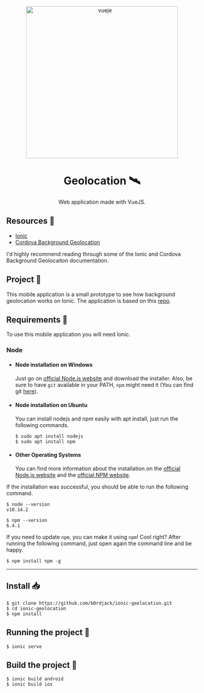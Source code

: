 <div align="center">
  <img alt="vueje" src="https://upload.wikimedia.org/wikipedia/commons/thumb/d/d1/Ionic_Logo.svg/1280px-Ionic_Logo.svg.png" width="400">
  <h1>Geolocation 🛰️</h1>

  <p>Web application made with VueJS.</p>
</div>

## Resources 📝

* [Ionic](https://ionicframework.com/)
* [Cordova Background Geolocation](https://github.com/transistorsoft/cordova-background-geolocation-lt)

I'd highly recommend reading through some of the Ionic and Cordova Background Geolocaiton documentation.

## Project 🚧

This mobile application is a small prototype to see how background geolocation works on Ionic. The application is based on this [repo](https://github.com/transistorsoft/cordova-background-geolocation-lt#ionic-2-with-typescript).

## Requirements 📄

To use this mobile application you will need Ionic.

### Node

- #### Node installation on Windows

  Just go on [official Node.js website](https://nodejs.org/) and download the installer.
  Also, be sure to have `git` available in your PATH, `npm` might need it (You can find git [here](https://git-scm.com/)).

- #### Node installation on Ubuntu

  You can install nodejs and npm easily with apt install, just run the following commands.

      $ sudo apt install nodejs
      $ sudo apt install npm

- #### Other Operating Systems
  You can find more information about the installation on the [official Node.js website](https://nodejs.org/) and the [official NPM website](https://npmjs.org/).

If the installation was successful, you should be able to run the following command.

    $ node --version
    v10.14.2

    $ npm --version
    6.4.1

If you need to update `npm`, you can make it using `npm`! Cool right? After running the following command, just open again the command line and be happy.

    $ npm install npm -g

---

## Install 📥

    $ git clone https://github.com/b0rdjack/ionic-geolocation.git
    $ cd ionic-geolocation
    $ npm install

## Running the project 🚀

    $ ionic serve

## Build the project 🔨

    $ ionic build android
    $ ionic build ios
